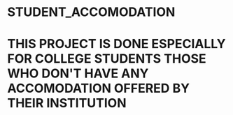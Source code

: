 # STUDENT_ACCOMODATION
# THIS PROJECT IS DONE ESPECIALLY FOR COLLEGE STUDENTS THOSE WHO DON'T HAVE ANY ACCOMODATION OFFERED BY THEIR INSTITUTION

